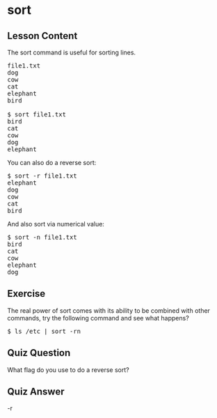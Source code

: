 
# sort

## Lesson Content

The sort command is useful for sorting lines.

<pre>
file1.txt
dog
cow
cat
elephant
bird

$ sort file1.txt
bird
cat
cow
dog
elephant
</pre>

You can also do a reverse sort: 

<pre>$ sort -r file1.txt
elephant
dog
cow
cat
bird
</pre>

And also sort via numerical value: 

<pre>$ sort -n file1.txt
bird
cat
cow
elephant
dog
</pre>

## Exercise

The real power of sort comes with its ability to be combined with other commands, try the following command and see what happens?

<pre>$ ls /etc | sort -rn</pre>

## Quiz Question

What flag do you use to do a reverse sort?

## Quiz Answer

-r

